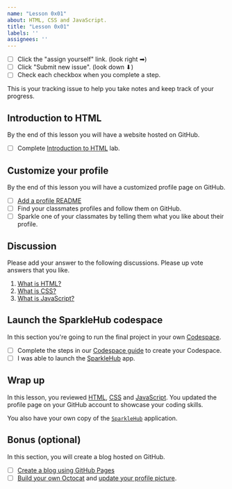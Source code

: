 ```yaml
---
name: "Lesson 0x01"
about: HTML, CSS and JavaScript.
title: "Lesson 0x01"
labels: ''
assignees: ''
---
```


* [ ] Click the "assign yourself" link. (look right ➡)
* [ ] Click "Submit new issue". (look down ⬇) 
* [ ] Check each checkbox when you complete a step.

This is your tracking issue to help you take notes and keep track of your
progress.

## Introduction to HTML

By the end of this lesson you will have a website hosted on GitHub.

* [ ] Complete [Introduction to HTML](https://lab.github.com/githubtraining/introduction-to-html) lab.

## Customize your profile

By the end of this lesson you will have a customized profile page on GitHub.

* [ ] [Add a profile README][profile_readme]
* [ ] Find your classmates profiles and follow them on GitHub.
* [ ] Sparkle one of your classmates by telling them what you like about their profile.

## Discussion

Please add your answer to the following discussions. Please up vote answers that
you like.

1. [What is HTML?](https://github.com/CodeChica/plus-plus/discussions/30)
1. [What is CSS?](https://github.com/CodeChica/plus-plus/discussions/31)
1. [What is JavaScript?](https://github.com/CodeChica/plus-plus/discussions/32)

## Launch the SparkleHub codespace

In this section you're going to run the final project in your own [Codespace](https://github.com/codespaces).

* [ ] Complete the steps in our [Codespace guide](https://codechica.ca/guides/github.html#codespaces) to create your Codespace.
* [ ] I was able to launch the [SparkleHub](https://github.com/codechica/SparkleHub) app.

## Wrap up

In this lesson, you reviewed [HTML][html], [CSS][css] and [JavaScript][js]. You updated the profile page on your GitHub account to showcase your coding skills.

You also have your own copy of the [`SparkleHub`](https://github.com/CodeChica/SparkleHub) application.

## Bonus (optional)

In this section, you will create a blog hosted on GitHub.

* [ ] [Create a blog using GitHub Pages][gh_pages]
* [ ] [Build your own Octocat][my_octocat] and [update your profile picture][profile_picture].

[css]: https://codechica.ca/guides/css.html
[gh_pages]: https://lab.github.com/githubtraining/github-pages
[html]: https://codechica.ca/guides/html.html
[js]: https://codechica.ca/guides/javascript.html
[my_octocat]: https://myoctocat.com/
[profile_picture]: https://github.com/settings/profile
[profile_readme]: https://docs.github.com/en/github/setting-up-and-managing-your-github-profile/customizing-your-profile/managing-your-profile-readme#adding-a-profile-readme
